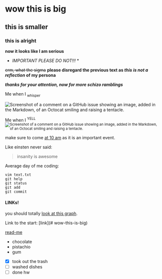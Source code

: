 # wow this is big
## this is smaller
### this is alright

**now it looks like I am serious**

* *IMPORTANT PLEASE DO NOT!!!* *

~~erm, what the sigma~~
**please disregard the previous text as _this is not a reflection_ of my persona**

***thanks for your attention, now for more schizo ramblings***

Me when I <sub>whisper

![Screenshot of a comment on a GitHub issue showing an image, added in the Markdown, of an Octocat smiling and raising a tentacle.](https://external-content.duckduckgo.com/iu/?u=https%3A%2F%2Fimages-wixmp-ed30a86b8c4ca887773594c2.wixmp.com%2Ff%2Fc52cfd32-9473-4939-abb6-1aed39529c1f%2Fdff5ag5-f56a2db0-a1f6-4464-8449-e0eb8ffc82b2.png%2Fv1%2Ffill%2Fw_667%2Ch_1198%2Cstrp%2Fspongebob_screaming_vector_by_homersimpson1983_dff5ag5-pre.png%3Ftoken%3DeyJ0eXAiOiJKV1QiLCJhbGciOiJIUzI1NiJ9.eyJzdWIiOiJ1cm46YXBwOjdlMGQxODg5ODIyNjQzNzNhNWYwZDQxNWVhMGQyNmUwIiwiaXNzIjoidXJuOmFwcDo3ZTBkMTg4OTgyMjY0MzczYTVmMGQ0MTVlYTBkMjZlMCIsIm9iaiI6W1t7ImhlaWdodCI6Ijw9MjMwMCIsInBhdGgiOiJcL2ZcL2M1MmNmZDMyLTk0NzMtNDkzOS1hYmI2LTFhZWQzOTUyOWMxZlwvZGZmNWFnNS1mNTZhMmRiMC1hMWY2LTQ0NjQtODQ0OS1lMGViOGZmYzgyYjIucG5nIiwid2lkdGgiOiI8PTEyODAifV1dLCJhdWQiOlsidXJuOnNlcnZpY2U6aW1hZ2Uub3BlcmF0aW9ucyJdfQ.VQu4QvdkoMiBthocFzVfHLlLofATLw2vT-jq3T9gd2M&f=1&nofb=1&ipt=40d492eb9a39c832d57542158759d52799369c634faee97f8e81ec5620bd50d5)

Me when I <sup>YELL
![Screenshot of a comment on a GitHub issue showing an image, added in the Markdown, of an Octocat smiling and raising a tentacle.](https://external-content.duckduckgo.com/iu/?u=https%3A%2F%2Fa.pinatafarm.com%2F1159x1125%2F405695963a%2Fspongebob-yelling.jpg&f=1&nofb=1&ipt=c593dc32925fdaafc44fa2e5709d08942e057cc968ab19008d53140027ebe32f)



make sure to come <ins>at 10 am</ins> as it is an important event.

Like einsten never said:
> insanity is awesome

Average day of me coding:

```
vim text.txt
git help
git status
git add
git commit
```

#### LINKs!
you should totally [look at this graph](https://www.youtube.com/watch?v=oMRgdpXLElE).

Link to the start: [link](# wow-this-is-big)

[read-me](https://github.com/Arblade555/pages-project/blob/main/README.md)

- chocolate
- pistachio
- gum

- [x] took out the trash
- [ ] washed dishes
- [ ] done hw
